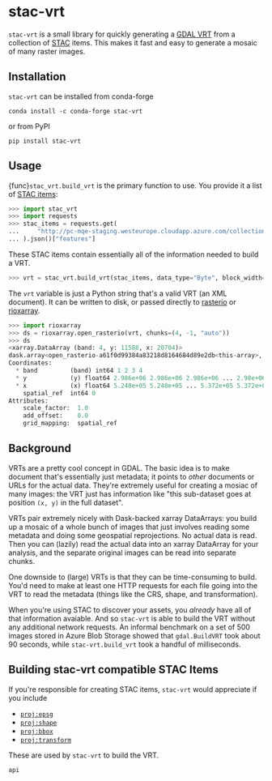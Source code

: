 # stac-vrt

`stac-vrt` is a small library for quickly generating a [GDAL VRT][vrt] from a collection
of [STAC][stac] items. This makes it fast and easy to generate a mosaic of many
raster images.

## Installation

`stac-vrt` can be installed from conda-forge

    conda install -c conda-forge stac-vrt

or from PyPI

    pip install stac-vrt

## Usage

{func}`stac_vrt.build_vrt` is the primary function to use. You provide it a list of [STAC items](https://github.com/radiantearth/stac-spec/tree/master/item-spec):

```python
>>> import stac_vrt
>>> import requests
>>> stac_items = requests.get(
...     "http://pc-mqe-staging.westeurope.cloudapp.azure.com/collections/usda-naip/items"
... ).json()["features"]
```

These STAC items contain essentially all of the information needed to build a VRT.

```python
>>> vrt = stac_vrt.build_vrt(stac_items, data_type="Byte", block_width=512, block_height=512)
```

The `vrt` variable is just a Python string that's a valid VRT (an XML document). It can
be written to disk, or passed directly to [rasterio](https://rasterio.readthedocs.io/en/latest/) or [rioxarray](https://corteva.github.io/rioxarray/stable/).

```python
>>> import rioxarray
>>> ds = rioxarray.open_rasterio(vrt, chunks=(4, -1, "auto"))
>>> ds
<xarray.DataArray (band: 4, y: 11588, x: 20704)>
dask.array<open_rasterio-a61f0d99384a83218d8164684d89e2db<this-array>, shape=(4, 11588, 20704), dtype=uint8, chunksize=(1, 11520, 11520), chunktype=numpy.ndarray>
Coordinates:
  * band         (band) int64 1 2 3 4
  * y            (y) float64 2.986e+06 2.986e+06 2.986e+06 ... 2.98e+06 2.98e+06
  * x            (x) float64 5.248e+05 5.248e+05 ... 5.372e+05 5.372e+05
    spatial_ref  int64 0
Attributes:
    scale_factor:  1.0
    add_offset:    0.0
    grid_mapping:  spatial_ref
```

## Background

VRTs are a pretty cool concept in GDAL. The basic idea is to make document that's essentially just metadata; it points to *other* documents or URLs for the actual data. They're extremely useful for creating a mosiac of many images: the VRT just has information like "this sub-dataset goes at position `(x, y)` in the full dataset".

VRTs pair extremely nicely with Dask-backed xarray DataArrays: you build up a mosaic of a whole bunch of images that just involves reading some metadata and doing some geospatial reprojections. No actual data is read. Then you can (lazily) read the actual data into an xarray DataArray for your analysis, and the separate original images can be read into separate chunks.

One downside to (large) VRTs is that they can be time-consuming to build. You'd need to make at least one HTTP requests for each file going into the VRT to read the metadata (things like the CRS, shape, and transformation).

When you're using STAC to discover your assets, you *already* have all of that information avaiable. And so `stac-vrt` is able to build the VRT without any additional network requests. An informal benchmark on a set of 500 images stored in Azure Blob Storage showed that `gdal.BuildVRT` took about 90 seconds, while `stac-vrt.build_vrt` took a handful of milliseconds.

## Building stac-vrt compatible STAC Items

If you're responsible for creating STAC items, `stac-vrt` would appreciate if you include

* [`proj:epsg`](https://github.com/radiantearth/stac-spec/blob/dev/extensions/projection/README.md#projepsg)
* [`proj:shape`](https://github.com/radiantearth/stac-spec/blob/dev/extensions/projection/README.md#projshape)
* [`proj:bbox`](https://github.com/radiantearth/stac-spec/blob/dev/extensions/projection/README.md#projbbox)
* [`proj:transform`](https://github.com/radiantearth/stac-spec/blob/dev/extensions/projection/README.md#projtransform)

These are used by `stac-vrt` to build the VRT.

[vrt]: https://gdal.org/drivers/raster/vrt.html
[stac]: https://stacspec.org/

```{toctree}
api
```